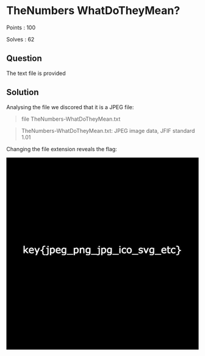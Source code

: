 # TheNumbers WhatDoTheyMean?

Points : 100

Solves : 62

## Question
The text file is provided

## Solution
Analysing the file we discored that it is a JPEG file:

> file TheNumbers-WhatDoTheyMean.txt 

> TheNumbers-WhatDoTheyMean.txt: JPEG image data, JFIF standard 1.01


Changing the file extension reveals the flag:

![flag](https://github.com/xseris/Karmasutra-CTF-Team/blob/master/2017/NeverLAN-CTF-2017/Other/TheNumbers_WhatDoTheyMean%3F/TheNumbers-WhatDoTheyMean.jpg)
